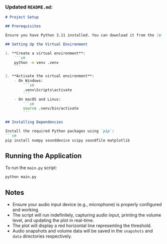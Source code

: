 ### Updated `README.md`:

```markdown
# Project Setup

## Prerequisites

Ensure you have Python 3.11 installed. You can download it from the [official Python website](https://www.python.org/downloads/).

## Setting Up the Virtual Environment

1. **Create a virtual environment**:
    ```sh
    python -m venv .venv
    ```

2. **Activate the virtual environment**:
    - On Windows:
        ```sh
        .venv\Scripts\activate
        ```
    - On macOS and Linux:
        ```sh
        source .venv/bin/activate
        ```

## Installing Dependencies

Install the required Python packages using `pip`:
```sh
pip install numpy sounddevice scipy soundfile matplotlib
```

## Running the Application

To run the `main.py` script:
```sh
python main.py
```

## Notes

- Ensure your audio input device (e.g., microphone) is properly configured and working.
- The script will run indefinitely, capturing audio input, printing the volume level, and updating the plot in real-time.
- The plot will display a red horizontal line representing the threshold.
- Audio snapshots and volume data will be saved in the `snapshots` and `data` directories respectively.
```